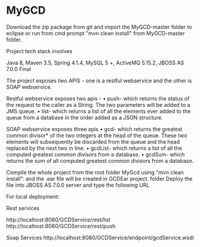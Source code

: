# MyGCD

Download the zip package from git and import the MyGCD-master folder to eclipse or run from cmd prompt "mvn clean install" from MyGCD-master folder.

Project tech stack involves 

Java 8,
Maven 3.5,
Spring 4.1.4,
MySQL 5 +,
ActiveMQ 5.15.2,
JBOSS AS 7.0.0 Final

The project exposes two APIS - one is a restful webservice and the other is SOAP webservice.

Restful webservice exposes two apis - 
•	push-	which returns the status of the request to the caller as a String. The two parameters will be added to a JMS queue.
• list-	which returns a list of all the elements ever added to the queue from a database in the order added as a JSON structure. 

SOAP webservice exposes three apis
•	gcd- which returns the greatest common divisor* of the two integers at the head of the queue. These two elements will subsequently be discarded from the queue and the head replaced by the next two in line.
•	gcdList- which returns a list of all the computed greatest common divisors from a database. 
•	gcdSum- which returns the sum of all computed greatest common divisors from a database.

Compile the whole project from the root folder MyGcd using "mvn clean install". and the .ear file will be created in GCDEar project.<target> folder
Deploy the file into JBOSS AS 7.0.0 server and type the following URL

For local deployment:

Rest services

http://localhost:8080/GCDService/rest/list
http://localhost:8080/GCDService/rest/push

Soap Services
http://localhost:8080/GCDService/endpoint/gcdService.wsdl
